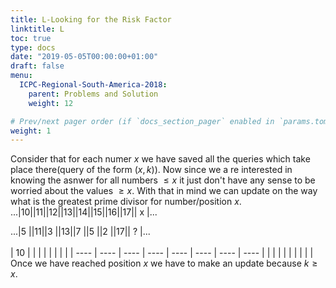 ```yaml
---
title: L-Looking for the Risk Factor
linktitle: L
toc: true
type: docs
date: "2019-05-05T00:00:00+01:00"
draft: false
menu:
  ICPC-Regional-South-America-2018:
    parent: Problems and Solution
    weight: 12

# Prev/next pager order (if `docs_section_pager` enabled in `params.toml`)
weight: 1
---
```

Consider that for each numer $x$ we have saved all the queries which take place there(query of the form $(x,k)$). Now since we a re interested in knowing the asnwer for all numbers $\leq x$ it just don't have any sense to be worried about the values $\geq x$. With that in mind we can update on the way what is the greatest prime divisor for number/position $x$.
<br>
...|10||11||12||13||14||15||16||17|| x |...<br>

...|5  ||11||3  ||13||7  ||5  ||2  ||17|| ? |...<br>
<br>
|  10  |      |      |      |      |      |      |      |
| ---- | ---- | ---- | ---- | ---- | ---- | ---- | ---- |
|      |      |      |      |      |      |      |      |
Once we have reached position $x$ we have to make an update because $k\geq x$. 

